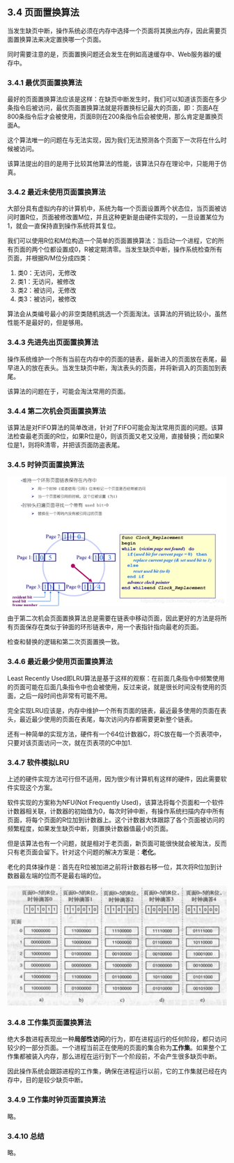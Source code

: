 ## 3.4 页面置换算法
当发生缺页中断，操作系统必须在内存中选择一个页面将其换出内存，因此需要页面置换算法来决定置换哪一个页面。

同时需要注意的是，页面置换问题还会发生在例如高速缓存中、Web服务器的缓存中。

### 3.4.1 最优页面置换算法

最好的页面置换算法应该是这样：在缺页中断发生时，我们可以知道该页面在多少条指令后被访问，最优页面置换算法就是将置换标记最大的页面，即：页面A在800条指令后才会被使用，页面B则在200条指令后会被使用，那么肯定是置换页面A。

这个算法唯一的问题在与无法实现，因为我们无法预测各个页面下一次将在什么时候被访问。

该算法提出的目的是用于比较其他算法的性能，该算法只存在理论中，只能用于仿真。

### 3.4.2 最近未使用页面置换算法

大部分具有虚拟内存的计算机中，系统为每一个页面设置两个状态位，当页面被访问时置R位，页面被修改置M位，并且这种更新是由硬件实现的，一旦设置某位为1，就会一直保持直到操作系统将其复位。

我们可以使用R位和M位构造一个简单的页面置换算法：当启动一个进程，它的所有页面的两个位都设置成0，R被定期清零。当发生缺页中断，操作系统检查所有页面，并根据R/M位分成四类：
1. 类0：无访问，无修改
2. 类1：无访问，被修改
3. 类2：被访问，无修改
4. 类3：被访问，被修改

算法会从类编号最小的非空类随机挑选一个页面淘汰。该算法的开销比较小，虽然性能不是最好的，但是够用。


### 3.4.3 先进先出页面置换算法

操作系统维护一个所有当前在内存中的页面的链表，最新进入的页面放在表尾，最早进入的放在表头。当发生缺页中断，淘汰表头的页面，并将新调入的页面加到表尾。

该算法的问题在于，可能会淘汰常用的页面。

### 3.4.4 第二次机会页面置换算法

该算法是对FIFO算法的简单改进，针对了FIFO可能会淘汰常用页面的问题。该算法检查最老页面的R位，如果R位是0，则该页面又老又没用，直接替换；而如果R位是1，则将R清零，并把该页面防盗表尾。

### 3.4.5 时钟页面置换算法

![](../image/chapter3/3.4.5.1.png)

由于第二次机会页面置换算法总是需要在链表中移动页面，因此更好的方法是将所有页面保存在类似于钟面的环形链表中，用一个表指针指向最老的页面。

检查和替换的逻辑和第二次页面置换一致。

### 3.4.6 最近最少使用页面置换算法

Least Recently Used即LRU算法是基于这样的观察：在前面几条指令中频繁使用的页面可能在后面几条指令中也会被使用，反过来说，就是很长时间没有使用的页面，之后一段时间也非常有可能不用。

完全实现LRU应该是，内存中维护一个所有页面的链表，最近最多使用的页面在表头，最近最少使用的页面在表尾，每次访问内存都需要更新整个链表。

还有一种简单的实现方法，硬件有一个64位计数器C，将C放在每一个页表项中，只要对该页面访问一次，就在页表项的C中加1.

### 3.4.7 软件模拟LRU

上述的硬件实现方法可行但不适用，因为很少有计算机有这样的硬件，因此需要软件实现这个方案。

软件实现的方案称为NFU(Not Frequently Used)，该算法将每个页面和一个软件计数器相关联，计数器的初始值为0，每次时钟中断，有操作系统扫描内存中所有页面，将每个页面的R位加到计数器上。这个计数器大体跟踪了各个页面被访问的频繁程度，如果发生缺页中断，则置换计数器值最小的页面。

但是该算法也有一个问题，就是相对于老页面，新页面可能很快就会被淘汰，反而只有老页面会留下。针对这个问题的解决方案是：**老化**。

老化的具体操作是：首先在R位被加进之前将计数器右移一位，其次将R位加到计数器最左端的位而不是最右端的位。

![](../image/chapter3/3.4.7.1.png)

### 3.4.8 工作集页面置换算法

绝大多数进程表现出一种**局部性访问**的行为，即在进程运行的任何阶段，都只访问较少的一部分页面。一个进程当前正在使用的页面的集合称为**工作集**。如果整个工作集都被装入内存，那么进程在运行到下一个阶段前，不会产生很多缺页中断。

因此操作系统会跟踪进程的工作集，确保在进程运行以前，它的工作集就已经在内存中，目的是较少缺页中断。


### 3.4.9 工作集时钟页面置换算法

略。

### 3.4.10 总结

略。